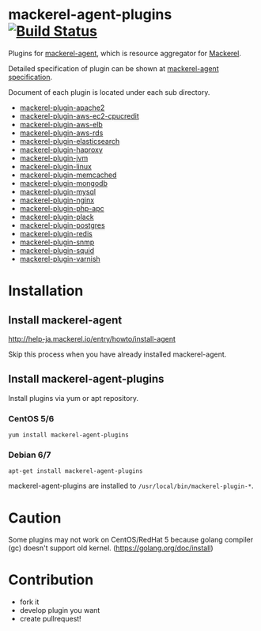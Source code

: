 mackerel-agent-plugins  [![Build Status](https://travis-ci.org/mackerelio/mackerel-agent-plugins.svg?branch=master)](https://travis-ci.org/mackerelio/mackerel-agent-plugins)
======================

Plugins for [mackerel-agent](https://github.com/mackerelio/mackerel-agent), which is resource aggregator for [Mackerel](https://mackerel.io).

Detailed specification of plugin can be shown at [mackerel-agent specification](http://help-ja.mackerel.io/entry/spec/agent).

Document of each plugin is located under each sub directory.

* [mackerel-plugin-apache2](./mackerel-plugin-apache2/README.md)
* [mackerel-plugin-aws-ec2-cpucredit](./mackerel-plugin-aws-ec2-cpucredit/README.md)
* [mackerel-plugin-aws-elb](./mackerel-plugin-aws-elb/README.md)
* [mackerel-plugin-aws-rds](./mackerel-plugin-aws-rds/README.md)
* [mackerel-plugin-elasticsearch](./mackerel-plugin-elasticsearch/README.md)
* [mackerel-plugin-haproxy](./mackerel-plugin-haproxy/README.md)
* [mackerel-plugin-jvm](./mackerel-plugin-jvm/README.md)
* [mackerel-plugin-linux](./mackerel-plugin-linux/README.md)
* [mackerel-plugin-memcached](./mackerel-plugin-memcached/README.md)
* [mackerel-plugin-mongodb](./mackerel-plugin-mongodb/README.md)
* [mackerel-plugin-mysql](./mackerel-plugin-mysql/README.md)
* [mackerel-plugin-nginx](./mackerel-plugin-nginx/README.md)
* [mackerel-plugin-php-apc](./mackerel-plugin-php-apc/README.md)
* [mackerel-plugin-plack](./mackerel-plugin-plack/README.md)
* [mackerel-plugin-postgres](./mackerel-plugin-postgres/README.md)
* [mackerel-plugin-redis](./mackerel-plugin-redis/README.md)
* [mackerel-plugin-snmp](./mackerel-plugin-snmp/README.md)
* [mackerel-plugin-squid](./mackerel-plugin-squid/README.md)
* [mackerel-plugin-varnish](./mackerel-plugin-varnish/README.md)

Installation
============

## Install mackerel-agent

http://help-ja.mackerel.io/entry/howto/install-agent

Skip this process when you have already installed mackerel-agent.

## Install mackerel-agent-plugins

Install plugins via yum or apt repository.

### CentOS 5/6

```shell
yum install mackerel-agent-plugins
```

### Debian 6/7

```shell
apt-get install mackerel-agent-plugins
```

mackerel-agent-plugins are installed to ```/usr/local/bin/mackerel-plugin-*```.

Caution
=======

Some plugins may not work on CentOS/RedHat 5 because golang compiler (gc) doesn't support old kernel.
(https://golang.org/doc/install)

Contribution
============

* fork it
* develop plugin you want
* create pullrequest!



